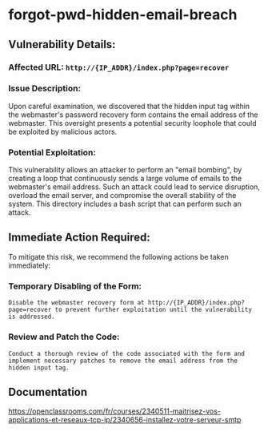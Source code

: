 # forgot-pwd-hidden-email-breach

## Vulnerability Details:

### Affected URL: `http://{IP_ADDR}/index.php?page=recover`

### Issue Description:
Upon careful examination, we discovered that the hidden input tag within the webmaster's password recovery form contains the email address of the webmaster. This oversight presents a potential security loophole that could be exploited by malicious actors.

### Potential Exploitation:
This vulnerability allows an attacker to perform an "email bombing", by creating a loop that continuously sends a large volume of emails to the webmaster's email address. Such an attack could lead to service disruption, overload the email server, and compromise the overall stability of the system.
This directory includes a bash script that can perform such an attack.

## Immediate Action Required:
To mitigate this risk, we recommend the following actions be taken immediately:

### Temporary Disabling of the Form:
	Disable the webmaster recovery form at http://{IP_ADDR}/index.php?page=recover to prevent further exploitation until the vulnerability is addressed.

### Review and Patch the Code:
    Conduct a thorough review of the code associated with the form and implement necessary patches to remove the email address from the hidden input tag.

## Documentation
https://openclassrooms.com/fr/courses/2340511-maitrisez-vos-applications-et-reseaux-tcp-ip/2340656-installez-votre-serveur-smtp
